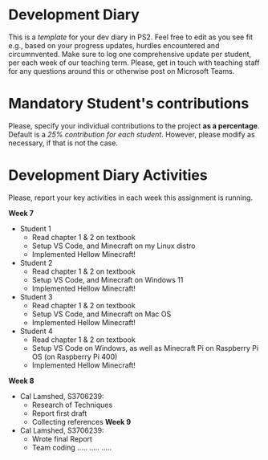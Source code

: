 # Development Diary
This is a *template* for your dev diary in PS2.
Feel free to edit as you see fit e.g., based on your progress updates, hurdles encountered and circumnvented.
Make sure to log one comprehensive update per student, per each week of our teaching term.
Please, get in touch with teaching staff for any questions around this or otherwise post on Microsoft Teams.

# Mandatory Student's contributions
Please, specify your individual contributions to the project **as a percentage**. 
Default is a *25% contribution for each student*. However, please modify as necessary, if that is not the case.

# Development Diary Activities
Please, report your key activities in each week this assignment is running.  

**Week 7**
* Student 1
    * Read chapter 1 & 2 on textbook
    * Setup VS Code, and Minecraft on my Linux distro
    * Implemented Hellow Minecraft!
* Student 2
    * Read chapter 1 & 2 on textbook
    * Setup VS Code, and Minecraft on Windows 11
    * Implemented Hellow Minecraft!
* Student 3
    * Read chapter 1 & 2 on textbook
    * Setup VS Code, and Minecraft on Mac OS
    * Implemented Hellow Minecraft!
* Student 4
    * Read chapter 1 & 2 on textbook
    * Setup VS Code on Windows, as well as Minecraft Pi on Raspberry Pi OS (on Raspberry Pi 400)
    * Implemented Hellow Minecraft!

**Week 8**
* Cal Lamshed, S3706239:
    * Research of Techniques
    * Report first draft
    * Collecting references
**Week 9**
* Cal Lamshed, S3706239:
    * Wrote final Report
    * Team coding
.....
.....
.....
